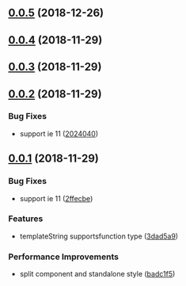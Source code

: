 <a name="0.0.5"></a>

## [0.0.5](https://github.com/be-fe/issue-reporter-web/compare/v0.0.4...v0.0.5) (2018-12-26)

<a name="0.0.4"></a>

## [0.0.4](https://github.com/be-fe/issue-reporter-web/compare/v0.0.3...v0.0.4) (2018-11-29)

<a name="0.0.3"></a>

## [0.0.3](https://github.com/be-fe/issue-reporter-web/compare/v0.0.2...v0.0.3) (2018-11-29)

<a name="0.0.2"></a>

## [0.0.2](https://github.com/be-fe/issue-reporter-web/compare/v0.0.1...v0.0.2) (2018-11-29)

### Bug Fixes

- support ie 11 ([2024040](https://github.com/be-fe/issue-reporter-web/commit/2024040))

<a name="0.0.1"></a>

## [0.0.1](https://github.com/be-fe/issue-reporter-web/compare/badc1f5...v0.0.1) (2018-11-29)

### Bug Fixes

- support ie 11 ([2ffecbe](https://github.com/be-fe/issue-reporter-web/commit/2ffecbe))

### Features

- templateString supportsfunction type ([3dad5a9](https://github.com/be-fe/issue-reporter-web/commit/3dad5a9))

### Performance Improvements

- split component and standalone style ([badc1f5](https://github.com/be-fe/issue-reporter-web/commit/badc1f5))
